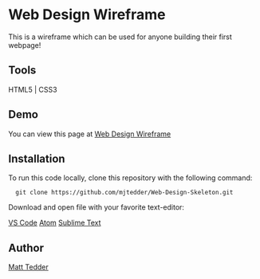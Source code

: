 # Web Design Wireframe

This is a wireframe which can be used for anyone building their first webpage!

## Tools

HTML5 | CSS3

## Demo

You can view this page at [Web Design Wireframe](https://mjtedder.github.io/Web-Design-Skeleton/)

## Installation

To run this code locally, clone this repository with the following command:

      git clone https://github.com/mjtedder/Web-Design-Skeleton.git
      
Download and open file with your favorite text-editor:

   [VS Code](https://code.visualstudio.com/)
   [Atom](https://atom.io/)
   [Sublime Text](https://www.sublimetext.com/)
      

## Author

[Matt Tedder](https://github.com/mjtedder)


